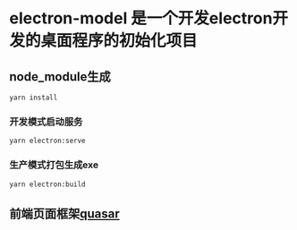# electron-model 是一个开发electron开发的桌面程序的初始化项目

## node_module生成
```
yarn install
```

### 开发模式启动服务
```
yarn electron:serve
```

### 生产模式打包生成exe
```
yarn electron:build
```

## 前端页面框架[quasar](https://quasar.dev/)
